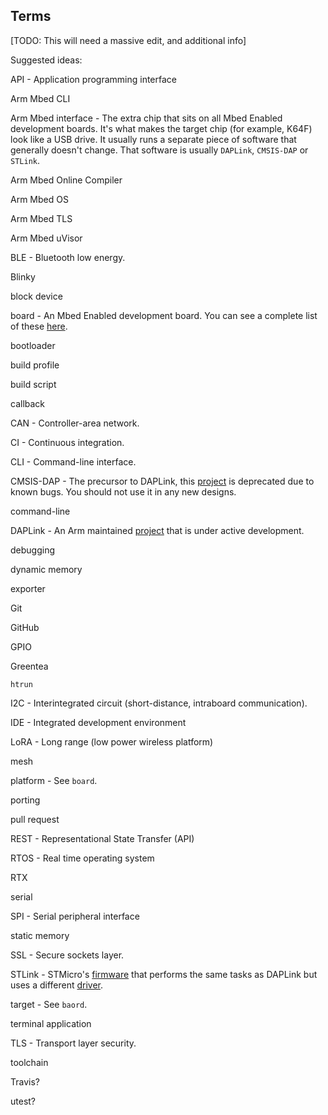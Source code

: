 ## Terms

[TODO: This will need a massive edit, and additional info]

Suggested ideas:

API - Application programming interface

Arm Mbed CLI

Arm Mbed interface - The extra chip that sits on all Mbed Enabled development boards. It's what makes the target chip (for example, K64F) look like a USB drive. It usually runs a separate piece of software that generally doesn't change. That software is usually `DAPLink`, `CMSIS-DAP` or `STLink`.

Arm Mbed Online Compiler

Arm Mbed OS

Arm Mbed TLS

Arm Mbed uVisor

BLE - Bluetooth low energy.

Blinky

block device

board - An Mbed Enabled development board. You can see a complete list of these [here](https://developer.mbed.org/platforms/).

bootloader

build profile

build script

callback

CAN - Controller-area network.

CI - Continuous integration.

CLI - Command-line interface.

CMSIS-DAP - The precursor to DAPLink, this [project](https://github.com/mbedmicro/cmsis-dap) is deprecated due to known bugs. You should not use it in any new designs.

command-line

DAPLink - An Arm maintained [project](https://github.com/mbedmicro/DAPLink) that is under active development.

debugging

dynamic memory

exporter

Git

GitHub

GPIO

Greentea

`htrun`

I2C - Interintegrated circuit (short-distance, intraboard communication).

IDE - Integrated development environment

LoRA - Long range (low power wireless platform)

mesh

platform - See `board`.

porting

pull request

REST - Representational State Transfer (API)

RTOS - Real time operating system

RTX

serial

SPI - Serial peripheral interface

static memory

SSL - Secure sockets layer.

STLink - STMicro's [firmware](http://www.st.com/content/st_com/en/products/embedded-software/development-tool-software/stsw-link007.html) that performs the same tasks as DAPLink but uses a different [driver](http://www.st.com/content/st_com/en/products/embedded-software/development-tool-software/stsw-link009.html).

target - See `baord`.

terminal application

TLS - Transport layer security.

toolchain

Travis?

utest?
